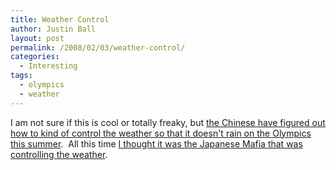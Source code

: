 ```yaml
---
title: Weather Control
author: Justin Ball
layout: post
permalink: /2008/02/03/weather-control/
categories:
  - Interesting
tags:
  - olympics
  - weather
---
```


I am not sure if this is cool or totally freaky, but [the Chinese have figured out how to kind of control the weather so that it doesn't rain on the Olympics this summer][1].  All this time [I thought it was the Japanese Mafia that was controlling the weather][2].

 [1]: http://www.dailygalaxy.com/my_weblog/2008/02/weather-control.html#more
 [2]: /2005/09/20/who-knew/